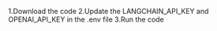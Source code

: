 1.Download the code
2.Update the LANGCHAIN_API_KEY and OPENAI_API_KEY in the .env file
3.Run the code 
